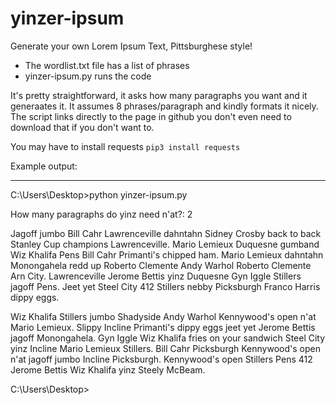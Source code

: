 # yinzer-ipsum
Generate your own Lorem Ipsum Text, Pittsburghese style!

- The wordlist.txt file has a list of phrases
- yinzer-ipsum.py runs the code

It's pretty straightforward, it asks how many paragraphs you want and it generaates it. It assumes 8 phrases/paragraph and kindly formats it nicely. The script links directly to the page in github you don't even need to download that if you don't want to.

You may have to install requests `pip3 install requests`

Example output:

-------------------------------------------------------------

C:\Users\Desktop>python yinzer-ipsum.py

How many paragraphs do yinz need n'at?: 2

Jagoff jumbo Bill Cahr Lawrenceville dahntahn Sidney Crosby back to back Stanley Cup champions Lawrenceville. Mario Lemieux Duquesne gumband Wiz Khalifa Pens Bill Cahr Primanti's chipped ham. Mario Lemieux dahntahn Monongahela redd up Roberto Clemente Andy Warhol Roberto Clemente Arn City. Lawrenceville Jerome Bettis yinz Duquesne Gyn Iggle Stillers jagoff Pens. Jeet yet Steel City 412 Stillers nebby Picksburgh Franco Harris dippy eggs.

Wiz Khalifa Stillers jumbo Shadyside Andy Warhol Kennywood's open n'at Mario Lemieux. Slippy Incline Primanti's dippy eggs jeet yet Jerome Bettis jagoff Monongahela. Gyn Iggle Wiz Khalifa fries on your sandwich Steel City yinz Incline Mario Lemieux Stillers. Bill Cahr Picksburgh Kennywood's open n'at jagoff jumbo Incline Picksburgh. Kennywood's open Stillers Pens 412 Jerome Bettis Wiz Khalifa yinz Steely McBeam.


C:\Users\\Desktop>
